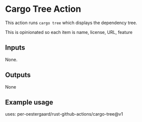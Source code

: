 # Cargo Tree Action

This action runs `cargo tree` which displays the dependency tree.

This is opinionated so each item is name, license, URL, feature

## Inputs

None.

## Outputs

None

## Example usage

uses: per-oestergaard/rust-github-actions/cargo-tree@v1
